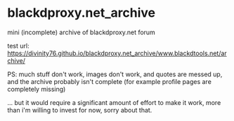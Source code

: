 # blackdproxy.net_archive
mini (incomplete) archive of blackdproxy.net forum

test url: https://divinity76.github.io/blackdproxy.net_archive/www.blackdtools.net/archive/

PS: much stuff don't work, images don't work, and quotes are messed up, and the archive probably isn't complete (for example profile pages are completely missing)

... but it would require a significant amount of effort to make it work, more than i'm willing to invest for now, sorry about that.
